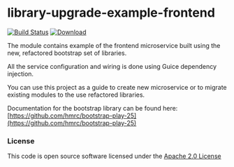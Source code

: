 # library-upgrade-example-frontend

[![Build Status](https://travis-ci.org/hmrc/library-upgrade-example-frontend.svg)](https://travis-ci.org/hmrc/library-upgrade-example-frontend) [ ![Download](https://api.bintray.com/packages/hmrc/releases/library-upgrade-example-frontend/images/download.svg) ](https://bintray.com/hmrc/releases/library-upgrade-example-frontend/_latestVersion)

The module contains example of the frontend microservice built using the new, refactored bootstrap
set of libraries.

All the service configuration and wiring is done using Guice dependency injection.

You can use this project as a guide to create new microservice or to migrate existing modules to the 
use refactored libraries.

Documentation for the bootstrap library can be found here: [https://github.com/hmrc/bootstrap-play-25](https://github.com/hmrc/bootstrap-play-25)

### License

This code is open source software licensed under the [Apache 2.0 License]("http://www.apache.org/licenses/LICENSE-2.0.html")